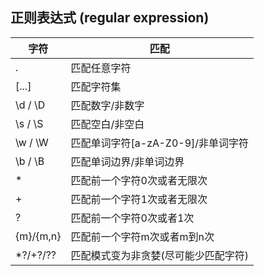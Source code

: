 ## 正则表达式 (regular expression)

| 字符          | 匹配                                   |
|---------------|----------------------------------------|
| \.            | 匹配任意字符                           |
| \[...\]       | 匹配字符集                             |
| \\d / \\D     | 匹配数字/非数字                        |
| \\s / \\S     | 匹配空白/非空白                        |
| \\w / \\W     | 匹配单词字符\[a-zA-Z0-9\]/非单词字符   |
| \\b / \\B     | 匹配单词边界/非单词边界                |
| \*            | 匹配前一个字符0次或者无限次            |
| \+            | 匹配前一个字符1次或者无限次            |
| ?             | 匹配前一个字符0次或者1次               |
| \{m\}/\{m,n\} | 匹配前一个字符m次或者m到n次            |
| \*?/\+?/??    | 匹配模式变为非贪婪\(尽可能少匹配字符\) |
